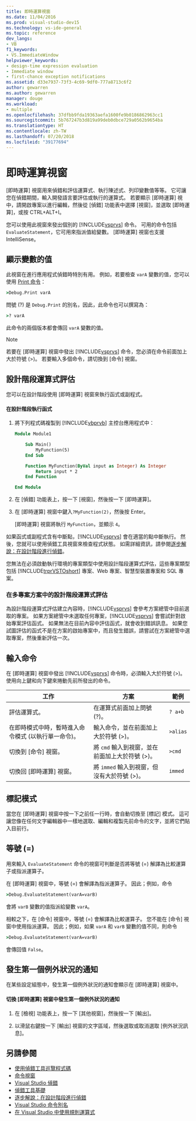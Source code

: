 ```yaml
---
title: 即時運算視窗
ms.date: 11/04/2016
ms.prod: visual-studio-dev15
ms.technology: vs-ide-general
ms.topic: reference
dev_langs:
- VB
f1_keywords:
- VS.ImmediateWindow
helpviewer_keywords:
- design-time expression evaluation
- Immediate window
- first-chance exception notifications
ms.assetid: d33e7937-73f3-4c69-9df0-777a8713c6f2
author: gewarren
ms.author: gewarren
manager: douge
ms.workload:
- multiple
ms.openlocfilehash: 37dfbb9fda19363aefa1600fe9b0186862963cc1
ms.sourcegitcommit: 5b767247b3d819a99deb0dbce729a0562b9654ba
ms.translationtype: HT
ms.contentlocale: zh-TW
ms.lasthandoff: 07/20/2018
ms.locfileid: "39177694"
---
```

# <a name="immediate-window"></a>即時運算視窗
[即時運算] 視窗用來偵錯和評估運算式、執行陳述式、列印變數值等等。 它可讓您在偵錯期間，輸入開發語言要評估或執行的運算式。 若要顯示 [即時運算] 視中，請開啟專案以進行編輯，然後從 [偵錯] 功能表中選擇 [視窗]，並選取 [即時運算]，或按 CTRL+ALT+I。

 您可以使用此視窗來發出個別的 [!INCLUDE[vsprvs](../../code-quality/includes/vsprvs_md.md)] 命令。 可用的命令包括 `EvaluateStatement`，它可用來指派值給變數。 [即時運算] 視窗也支援 IntelliSense。

## <a name="displaying-the-values-of-variables"></a>顯示變數的值
 此視窗在進行應用程式偵錯時特別有用。 例如，若要檢查 `varA` 變數的值，您可以使用 [Print 命令](../../ide/reference/print-command.md)：

```cmd
>Debug.Print varA
```

 問號 (?) 是 `Debug.Print` 的別名，因此，此命令也可以撰寫為：

```cmd
>? varA
```

 此命令的兩個版本都會傳回 `varA` 變數的值。

> [!NOTE]
> 若要在 [即時運算] 視窗中發出 [!INCLUDE[vsprvs](../../code-quality/includes/vsprvs_md.md)] 命令，您必須在命令前面加上大於符號 (>)。 若要輸入多個命令，請切換到 [命令] 視窗。


## <a name="design-time-expression-evaluation"></a>設計階段運算式評估
 您可以在設計階段使用 [即時運算] 視窗來執行函式或副程式。

#### <a name="to-execute-a-function-at-design-time"></a>在設計階段執行函式

1.  將下列程式碼複製到 [!INCLUDE[vbprvb](../../code-quality/includes/vbprvb_md.md)] 主控台應用程式中：

    ```vb
    Module Module1

        Sub Main()
            MyFunction(5)
        End Sub

        Function MyFunction(ByVal input as Integer) As Integer
            Return input * 2
        End Function

    End Module
    ```

2.  在 [偵錯] 功能表上，按一下 [視窗]，然後按一下 [即時運算]。

3.  在 [即時運算] 視窗中鍵入`?MyFunction(2)`，然後按 Enter。

     [即時運算] 視窗將執行 `MyFunction`，並顯示 `4`。

如果函式或副程式含有中斷點，[!INCLUDE[vsprvs](../../code-quality/includes/vsprvs_md.md)] 會在適當的點中斷執行。 然後，您就可以使用偵錯工具視窗來檢查程式狀態。 如需詳細資訊，請參閱[逐步解說：在設計階段進行偵錯](../../debugger/walkthrough-debugging-at-design-time.md)。

您無法在必須啟動執行環境的專案類型中使用設計階段運算式評估，這些專案類型包括 [!INCLUDE[trprVSTOshort](../../ide/reference/includes/trprvstoshort_md.md)] 專案、Web 專案、智慧型裝置專案和 SQL 專案。

### <a name="design-time-expression-evaluation-in-multi-project-solutions"></a>在多專案方案中的設計階段運算式評估
 為設計階段運算式評估建立內容時，[!INCLUDE[vsprvs](../../code-quality/includes/vsprvs_md.md)] 會參考方案總管中目前選取的專案。 如果方案總管中未選取任何專案，[!INCLUDE[vsprvs](../../code-quality/includes/vsprvs_md.md)] 會嘗試針對啟始專案評估函式。 如果無法在目前內容中評估函式，就會收到錯誤訊息。 如果您試圖評估的函式不是在方案的啟始專案中，而且發生錯誤，請嘗試在方案總管中選取專案，然後重新評估一次。

## <a name="entering-commands"></a>輸入命令
 在 [即時運算] 視窗中發出 [!INCLUDE[vsprvs](../../code-quality/includes/vsprvs_md.md)] 命令時，必須輸入大於符號 (>)。 使用向上鍵和向下鍵來捲動先前所發出的命令。

|工作|方案|範例|
|----------|--------------|-------------|
|評估運算式。|在運算式前面加上問號 (?)。|`? a+b`|
|在即時模式中時，暫時進入命令模式 (以執行單一命令)。|輸入命令，並在前面加上大於符號 (>)。|`>alias`|
|切換到 [命令] 視窗。|將 `cmd` 輸入到視窗，並在前面加上大於符號 (>)。|`>cmd`|
|切換回 [即時運算] 視窗。|將 `immed` 輸入到視窗，但沒有大於符號 (>)。|`immed`|

## <a name="mark-mode"></a>標記模式
 當您在 [即時運算] 視窗中按一下之前任一行時，會自動切換至 [標記] 模式。 這可讓您像在任何文字編輯器中一樣地選取、編輯和複製先前命令的文字，並將它們貼入目前行。

## <a name="the-equals--sign"></a>等號 (=)
 用來輸入 `EvaluateStatement` 命令的視窗可判斷是否將等號 (=) 解譯為比較運算子或指派運算子。

 在 [即時運算] 視窗中，等號 (=) 會解譯為指派運算子。 因此；例如，命令

```cmd
>Debug.EvaluateStatement(varA=varB)
```

 會將 `varB` 變數的值指派給變數 `varA`。

 相較之下，在 [命令] 視窗中，等號 (=) 會解譯為比較運算子。 您不能在 [命令] 視窗中使用指派運算。 因此；例如，如果 `varA` 和 `varB` 變數的值不同，則命令

```cmd
>Debug.EvaluateStatement(varA=varB)
```

 會傳回值 `False`。

## <a name="first-chance-exception-notifications"></a>發生第一個例外狀況的通知
 在某些設定組態中，發生第一個例外狀況的通知會顯示在 [即時運算] 視窗中。

#### <a name="to-toggle-first-chance-exception-notifications-in-the-immediate-window"></a>切換 [即時運算] 視窗中發生第一個例外狀況的通知

1.  在 [檢視] 功能表上，按一下 [其他視窗]，然後按一下 [輸出]。

2.  以滑鼠右鍵按一下 [輸出] 視窗的文字區域，然後選取或取消選取 [例外狀況訊息]。

## <a name="see-also"></a>另請參閱

- [使用偵錯工具巡覽程式碼](../../debugger/navigating-through-code-with-the-debugger.md)
- [命令視窗](../../ide/reference/command-window.md)
- [Visual Studio 偵錯](../../debugger/debugging-in-visual-studio.md)
- [偵錯工具基礎](../../debugger/getting-started-with-the-debugger.md)
- [逐步解說：在設計階段進行偵錯](../../debugger/walkthrough-debugging-at-design-time.md)
- [Visual Studio 命令別名](../../ide/reference/visual-studio-command-aliases.md)
- [在 Visual Studio 中使用規則運算式](../../ide/using-regular-expressions-in-visual-studio.md)